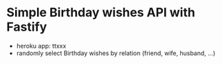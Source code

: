 # Simple Birthday wishes API with Fastify
* heroku app: ttxxx
* randomly select Birthday wishes by relation (friend, wife, husband, ...)